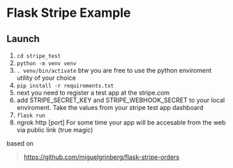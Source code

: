 Flask Stripe Example
====================

Launch
--------------------
1. `cd stripe_test`
2. `python -m venv venv`
3. `. venv/bin/activate`
    btw you are free to use the python enviroment utility of your choice
4. `pip install -r requiroments.txt`
5. next you need to register a test app at the stripe.com
6. add STRIPE_SECRET_KEY and STRIPE_WEBHOOK_SECRET to your local enviroment. Take the values from your stripe test app dashboard
7. `flask run`
8. ngrok http [port] 
    For some time your app will be accesable from the web via public link (true magic)


based on
> https://github.com/miguelgrinberg/flask-stripe-orders